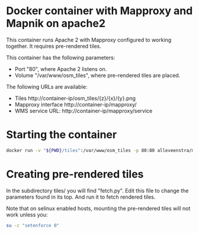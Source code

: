 # Docker container with Mapproxy and Mapnik on apache2

This container runs Apache 2 with Mapproxy configured to working together. It requires pre-rendered tiles.

This container has the following parameters:

* Port "80", where Apache 2 listens on.
* Volume "/var/www/osm_tiles", where pre-rendered tiles are placed.

The following URLs are available:

* Tiles http://container-ip/osm_tiles/{z}/{x}/{y}.png
* Mapproxy interface http://container-ip/mapproxy/
* WMS service URL: http://container-ip/mapproxy/service

# Starting the container

```sh
docker run -v "${PWD}/tiles":/var/www/osm_tiles -p 80:80 alleveenstra/mapproxy
```

# Creating pre-rendered tiles

In the subdirectory tiles/ you will find "fetch.py".
Edit this file to change the parameters found in its top.
And run it to fetch rendered tiles.

Note that on selinux enabled hosts, mounting the pre-rendered tiles will not work unless you:
```sh
su -c "setenforce 0"
```